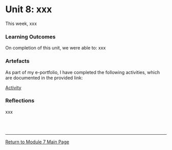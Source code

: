 # Unit 8: xxx

This week, xxx

### Learning Outcomes
On completion of this unit, we were able to:
xxx

### Artefacts 
As part of my e-portfolio, I have completed the following activities, which are documented in the provided link:

[Activity](RMPP_Unit08_xxx.md)


### Reflections
xxx

<br><br>

--- 

[Return to Module 7 Main Page](RMPP_main.md)
